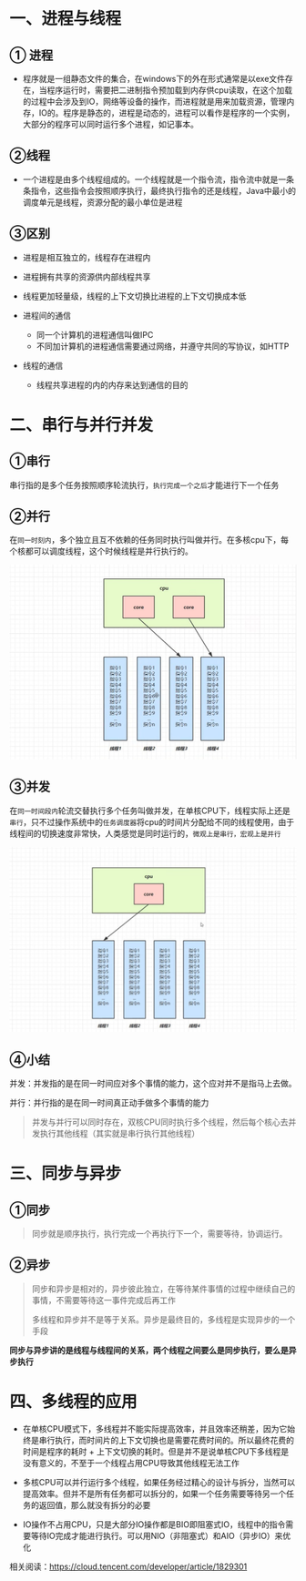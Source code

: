 # 一、进程与线程

## ① 进程

- 程序就是一组静态文件的集合，在windows下的外在形式通常是以exe文件存在，当程序运行时，需要把二进制指令预加载到内存供cpu读取，在这个加载的过程中会涉及到IO，网络等设备的操作，而进程就是用来加载资源，管理内存，IO的。程序是静态的，进程是动态的，进程可以看作是程序的一个实例，大部分的程序可以同时运行多个进程，如记事本。 

## ②线程

- 一个进程是由多个线程组成的。一个线程就是一个指令流，指令流中就是一条条指令，这些指令会按照顺序执行，最终执行指令的还是线程，Java中最小的调度单元是线程，资源分配的最小单位是进程

## ③区别

- 进程是相互独立的，线程存在进程内

- 进程拥有共享的资源供内部线程共享

- 线程更加轻量级，线程的上下文切换比进程的上下文切换成本低

- 进程间的通信

  - 同一个计算机的进程通信叫做IPC
  - 不同加计算机的进程通信需要通过网络，并遵守共同的写协议，如HTTP

- 线程的通信

  - 线程共享进程的内的内存来达到通信的目的

  



# 二、串行与并行并发

## ①串行

串行指的是多个任务按照顺序轮流执行，`执行完成一个之后`才能进行下一个任务

## ②并行

在`同一时刻内`，多个独立且互不依赖的任务同时执行叫做并行。在多核cpu下，每个核都可以调度线程，这个时候线程是并行执行的。

![](img/并行.JPG)



## ③并发

在`同一时间段内`轮流交替执行多个任务叫做并发，在单核CPU下，线程实际上还是`串行`，只不过操作系统中的`任务调度器`将cpu的时间片分配给不同的线程使用，由于线程间的切换速度非常快，人类感觉是同时运行的，`微观上是串行，宏观上是并行`

![](img/并发.JPG)

## ④小结

并发：并发指的是在同一时间应对多个事情的能力，这个应对并不是指马上去做。

并行：并行指的是在同一时间真正动手做多个事情的能力

> 并发与并行可以同时存在，双核CPU同时执行多个线程，然后每个核心去并发执行其他线程（其实就是串行执行其他线程）



# 三、同步与异步

## ①同步

> 同步就是顺序执行，执行完成一个再执行下一个，需要等待，协调运行。

## ②异步

> 同步和异步是相对的，异步彼此独立，在等待某件事情的过程中继续自己的事情，不需要等待这一事件完成后再工作
>
> 多线程和异步并不是等于关系。异步是最终目的，多线程是实现异步的一个手段



**同步与异步讲的是线程与线程间的关系，两个线程之间要么是同步执行，要么是异步执行**



# 四、多线程的应用

- 在单核CPU模式下，多线程并不能实际提高效率，并且效率还稍差，因为它始终是串行执行，而时间片的上下文切换也是需要花费时间的。所以最终花费的时间是程序的耗时 + 上下文切换的耗时。但是并不是说单核CPU下多线程是没有意义的，不至于一个线程占用CPU导致其他线程无法工作

- 多核CPU可以并行运行多个线程，如果任务经过精心的设计与拆分，当然可以提高效率。但并不是所有任务都可以拆分的，如果一个任务需要等待另一个任务的返回值，那么就没有拆分的必要
- IO操作不占用CPU，只是大部分IO操作都是BIO即阻塞式IO，线程中的指令需要等待IO完成才能进行执行。可以用NIO（非阻塞式）和AIO（异步IO）来优化



相关阅读：https://cloud.tencent.com/developer/article/1829301